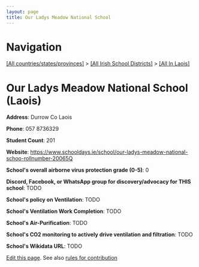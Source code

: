 ```yaml
---
layout: page
title: Our Ladys Meadow National School
---
```

# Navigation

[[All countries/states/provinces]](../../..) > [[All Irish School Districts]](../..) > [[All In Laois]](..)

# Our Ladys Meadow National School (Laois)

**Address**: Durrow Co Laois

**Phone**: 057 8736329

**Student Count**: 201

**Website**: <https://www.schooldays.ie/school/our-ladys-meadow-national-schoo-rollnumber-20065Q>

**School's overall airborne virus protection grade (0-5)**: 0

**Discord, Facebook, or WhatsApp group for discovery/advocacy for THIS school**: TODO

**School's policy on Ventilation**: TODO

**School's Ventilation Work Completion**: TODO

**School's Air-Purification**: TODO

**School's CO2 monitoring to actively drive ventilation and filtration**: TODO

**School's Wikidata URL**: TODO


[Edit this page](https://github.com/ventilate-schools/Ireland/edit/main/./Laois/Our_Ladys_Meadow_National_School.md). See also [rules for contribution](../../../contribution-rules/)